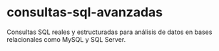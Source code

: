 # consultas-sql-avanzadas
Consultas SQL reales y estructuradas para análisis de datos en bases relacionales como MySQL y SQL Server.
